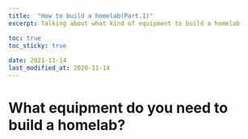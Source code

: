 ```yaml
---
title:  "How to build a homelab(Part.1)"
excerpt: Talking about what kind of equipment to build a homelab

toc: true
toc_sticky: true
 
date: 2021-11-14
last_modified_at: 2020-11-14
---
```



# What equipment do you need to build a homelab?

